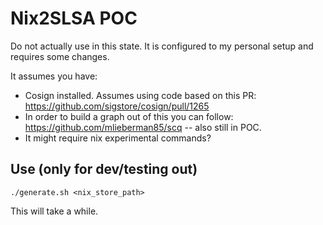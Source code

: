 # Nix2SLSA POC

Do not actually use in this state. It is configured to my personal setup and requires some changes.

It assumes you have:
* Cosign installed. Assumes using code based on this PR: https://github.com/sigstore/cosign/pull/1265
* In order to build a graph out of this you can follow: https://github.com/mlieberman85/scq -- also still in POC.
* It might require nix experimental commands?

## Use (only for dev/testing out)

```
./generate.sh <nix_store_path>
```

This will take a while.
